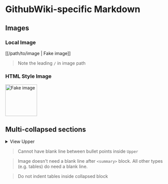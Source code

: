 # GithubWiki-specific Markdown

## Images

### Local Image

[[/path/to/image | Fake image]]

> Note the leading `/` in image path

### HTML Style Image

<image src='path/to/image' alt = 'Fake image' height = 100 width = 100>

## Multi-collapsed sections

<details><summary> View Upper </summary><br>

  > Use spaces around text and a `<br>` after for readability of summary
  
  > Always leave a blank line after `<summary>` block 

  * <details><summary> View Bulleted Inner 1 </summary><br>
      <img src = 'https://images.freeimages.com/vme/images/1/0/107605/peace_sign_clip_art_preview.jpg'>
    </details>
  * <details><summary> View Bulleted Inner 2 </summary><br>
      <img src = 'https://images.freeimages.com/vme/images/1/0/107605/
      peace_sign_clip_art_preview.jpg'>
    </details>
</details>

> Cannot have blank line between bullet points inside `Upper`

> Image doesn't need a blank line after `<summary>` block. All other types (e.g. tables) do need a blank line.

> Do not indent tables inside collapsed block
